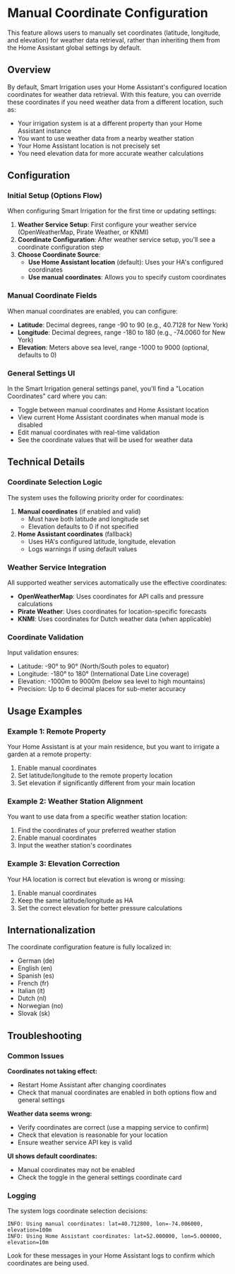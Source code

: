 # Manual Coordinate Configuration

This feature allows users to manually set coordinates (latitude, longitude, and elevation) for weather data retrieval, rather than inheriting them from the Home Assistant global settings by default.

## Overview

By default, Smart Irrigation uses your Home Assistant's configured location coordinates for weather data retrieval. With this feature, you can override these coordinates if you need weather data from a different location, such as:

- Your irrigation system is at a different property than your Home Assistant instance
- You want to use weather data from a nearby weather station
- Your Home Assistant location is not precisely set
- You need elevation data for more accurate weather calculations

## Configuration

### Initial Setup (Options Flow)

When configuring Smart Irrigation for the first time or updating settings:

1. **Weather Service Setup**: First configure your weather service (OpenWeatherMap, Pirate Weather, or KNMI)
2. **Coordinate Configuration**: After weather service setup, you'll see a coordinate configuration step
3. **Choose Coordinate Source**:
   - **Use Home Assistant location** (default): Uses your HA's configured coordinates
   - **Use manual coordinates**: Allows you to specify custom coordinates

### Manual Coordinate Fields

When manual coordinates are enabled, you can configure:

- **Latitude**: Decimal degrees, range -90 to 90 (e.g., 40.7128 for New York)
- **Longitude**: Decimal degrees, range -180 to 180 (e.g., -74.0060 for New York)  
- **Elevation**: Meters above sea level, range -1000 to 9000 (optional, defaults to 0)

### General Settings UI

In the Smart Irrigation general settings panel, you'll find a "Location Coordinates" card where you can:

- Toggle between manual coordinates and Home Assistant location
- View current Home Assistant coordinates when manual mode is disabled
- Edit manual coordinates with real-time validation
- See the coordinate values that will be used for weather data

## Technical Details

### Coordinate Selection Logic

The system uses the following priority order for coordinates:

1. **Manual coordinates** (if enabled and valid)
   - Must have both latitude and longitude set
   - Elevation defaults to 0 if not specified
2. **Home Assistant coordinates** (fallback)
   - Uses HA's configured latitude, longitude, elevation
   - Logs warnings if using default values

### Weather Service Integration

All supported weather services automatically use the effective coordinates:

- **OpenWeatherMap**: Uses coordinates for API calls and pressure calculations
- **Pirate Weather**: Uses coordinates for location-specific forecasts
- **KNMI**: Uses coordinates for Dutch weather data (when applicable)

### Coordinate Validation

Input validation ensures:
- Latitude: -90° to 90° (North/South poles to equator)
- Longitude: -180° to 180° (International Date Line coverage)
- Elevation: -1000m to 9000m (below sea level to high mountains)
- Precision: Up to 6 decimal places for sub-meter accuracy

## Usage Examples

### Example 1: Remote Property
Your Home Assistant is at your main residence, but you want to irrigate a garden at a remote property:

1. Enable manual coordinates
2. Set latitude/longitude to the remote property location
3. Set elevation if significantly different from your main location

### Example 2: Weather Station Alignment
You want to use data from a specific weather station location:

1. Find the coordinates of your preferred weather station
2. Enable manual coordinates  
3. Input the weather station's coordinates

### Example 3: Elevation Correction
Your HA location is correct but elevation is wrong or missing:

1. Enable manual coordinates
2. Keep the same latitude/longitude as HA
3. Set the correct elevation for better pressure calculations

## Internationalization

The coordinate configuration feature is fully localized in:
- German (de)
- English (en) 
- Spanish (es)
- French (fr)
- Italian (it)
- Dutch (nl)
- Norwegian (no)
- Slovak (sk)

## Troubleshooting

### Common Issues

**Coordinates not taking effect:**
- Restart Home Assistant after changing coordinates
- Check that manual coordinates are enabled in both options flow and general settings

**Weather data seems wrong:**
- Verify coordinates are correct (use a mapping service to confirm)
- Check that elevation is reasonable for your location
- Ensure weather service API key is valid

**UI shows default coordinates:**
- Manual coordinates may not be enabled
- Check the toggle in the general settings coordinate card

### Logging

The system logs coordinate selection decisions:
```
INFO: Using manual coordinates: lat=40.712800, lon=-74.006000, elevation=100m
INFO: Using Home Assistant coordinates: lat=52.000000, lon=5.000000, elevation=10m
```

Look for these messages in your Home Assistant logs to confirm which coordinates are being used.